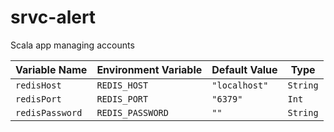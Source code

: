 # srvc-alert

Scala app managing accounts

| Variable Name         | Environment Variable       | Default Value                                       | Type          |
|-----------------------|----------------------------|-----------------------------------------------------|---------------|
| `redisHost`           | `REDIS_HOST`               | `"localhost"`                                       | `String`      |
| `redisPort`           | `REDIS_PORT`               | `"6379"`                                            | `Int`         |
| `redisPassword`       | `REDIS_PASSWORD`           | `""`                                                | `String`      |
